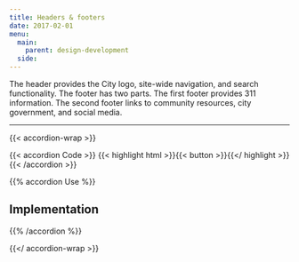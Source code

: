 ```yaml
---
title: Headers & footers
date: 2017-02-01
menu:
  main:
    parent: design-development
  side:
---
```


The header provides the City logo, site-wide navigation, and search functionality. The footer has two parts. The first footer provides 311 information. The second footer links to community resources, city government, and social media. 

---

{{< accordion-wrap >}}

{{< accordion Code >}}
  {{< highlight html >}}{{< button >}}{{</ highlight >}}
{{< /accordion >}}

{{% accordion Use %}}
## Implementation
{{% /accordion %}}

{{</ accordion-wrap >}}
